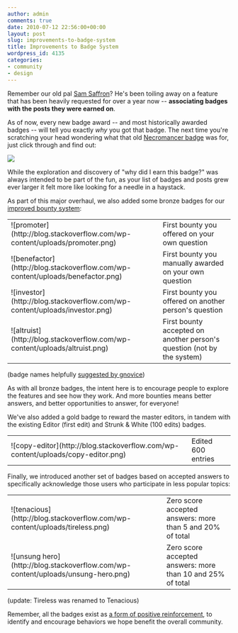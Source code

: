 ```yaml
---
author: admin
comments: true
date: 2010-07-12 22:56:00+00:00
layout: post
slug: improvements-to-badge-system
title: Improvements to Badge System
wordpress_id: 4135
categories:
- community
- design
---
```



Remember our old pal [Sam Saffron](http://blog.stackoverflow.com/2010/06/welcome-stack-overflow-valued-associate-00008/)? He's been toiling away on a feature that has been heavily requested for over a year now -- **associating badges with the posts they were earned on**.



As of now, every new badge award -- and most historically awarded badges -- will tell you exactly _why_ you got that badge. The next time you're scratching your head wondering what that old [Necromancer badge](http://stackoverflow.com/badges/17/necromancer) was for, just click through and find out:



![](http://blog.stackoverflow.com/wp-content/uploads/necromancer-badge-awards.png)



While the exploration and discovery of "why did I earn this badge?" was always intended to be part of the fun, as your list of badges and posts grew ever larger it felt more like looking for a needle in a haystack.



As part of this major overhaul, we also added some bronze badges for our [improved bounty system](http://blog.stackoverflow.com/2010/06/improvements-to-bounty-system/):



<table cellpadding="2" cellspacing="2" >
<tr >
<td >![promoter](http://blog.stackoverflow.com/wp-content/uploads/promoter.png)
</td>
<td >First bounty you offered on your own question
</td></tr>
<tr >
<td >![benefactor](http://blog.stackoverflow.com/wp-content/uploads/benefactor.png)
</td>
<td >First bounty you manually awarded on your own question
</td></tr>
<tr >
<td >![investor](http://blog.stackoverflow.com/wp-content/uploads/investor.png)
</td>
<td >First bounty you offered on another person's question
</td></tr>
<tr >
<td >![altruist](http://blog.stackoverflow.com/wp-content/uploads/altruist.png)
</td>
<td >First bounty accepted on another person's question (not by the system)
</td></tr>
</table>



(badge names helpfully [suggested by gnovice](http://meta.stackoverflow.com/questions/56067/bounty-badges-need-pretty-names/56074#56074))



As with all bronze badges, the intent here is to encourage people to explore the features and see how they work. And more bounties means better answers, and better opportunities to answer, for everyone!



We've also added a gold badge to reward the master editors, in tandem with the existing Editor (first edit) and Strunk & White (100 edits) badges.



<table cellpadding="2" cellspacing="2" >
<tr >
<td >![copy-editor](http://blog.stackoverflow.com/wp-content/uploads/copy-editor.png)
</td>
<td >Edited 600 entries
</td></tr>
</table>



Finally, we introduced another set of badges based on accepted answers to specifically acknowledge those users who participate in less popular topics:



<table cellpadding="2" cellspacing="2" >
<tr >
<td >![tenacious](http://blog.stackoverflow.com/wp-content/uploads/tireless.png)
</td>
<td >Zero score accepted answers: more than 5 and 20% of total
</td></tr>
<tr >
<td >![unsung hero](http://blog.stackoverflow.com/wp-content/uploads/unsung-hero.png)
</td>
<td >Zero score accepted answers: more than 10 and 25% of total
</td></tr>
</table>



(update: Tireless was renamed to Tenacious)



Remember, all the badges exist as [a form of positive reinforcement](http://blog.stackoverflow.com/2009/12/badges-positive-only/), to identify and encourage behaviors we hope benefit the overall community.

